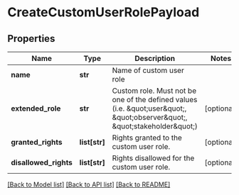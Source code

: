 # CreateCustomUserRolePayload

## Properties
Name | Type | Description | Notes
------------ | ------------- | ------------- | -------------
**name** | **str** | Name of custom user role | 
**extended_role** | **str** | Custom role. Must not be one of the defined values (i.e. \&quot;user\&quot;, \&quot;observer\&quot;, \&quot;stakeholder\&quot;) | [optional] 
**granted_rights** | **list[str]** | Rights granted to the custom user role. | [optional] 
**disallowed_rights** | **list[str]** | Rights disallowed for the custom user role. | [optional] 

[[Back to Model list]](../README.md#documentation-for-models) [[Back to API list]](../README.md#documentation-for-api-endpoints) [[Back to README]](../README.md)


